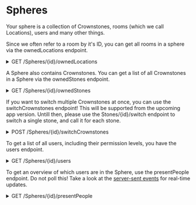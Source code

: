 # Spheres

Your sphere is a collection of Crownstones, rooms (which we call Locations), users and many other things.

Since we often refer to a room by it's ID, you can get all rooms in a sphere via the ownedLocations endpoint.
<details>
<summary>GET /Spheres/{id}/ownedLocations</summary>

> Get a list of all rooms (Locations) in this Sphere
>
> Response code: <b>200</b>
>
> Reply format:
> ```js
> [
>   {
>     "name":      string,
>     "uid":       number,   // this is a shortId representation [0 .. 255] of the room, which is unique in the Sphere
>     "icon":      string,
>     "imageId":   string,
>     "id":        string,
>     "sphereId":  string,
>     "createdAt": string,   // timestring like "2021-09-14T07:22:39.794Z"
>     "updatedAt": string    // timestring like "2021-09-14T07:22:39.794Z"
>   },
>   ...
> ]
> ```
</details>

A Sphere also contains Crownstones. You can get a list of all Crownstones in a Sphere via the ownedStones endpoint.
<details>
<summary>GET /Spheres/{id}/ownedStones</summary>

> Get a list of all Crownstones in this Sphere
>
> Response code: <b>200</b>
>
> Reply format:
> ```js
> [
>   {
>     "name":                 string,
>     "address":              string,   // this is the MAC address of the Crownstone and must be unique in the sphere
>     "description":          string,
>     "type":                 string,
>     "major":                number,   // iBeacon major
>     "minor":                number,   // iBeacon minor
>     "uid":                  number,   // this is a shortId representation [0 .. 255] of the Crownstone which is unqiue in the sphere
>     "icon":                 string,
>     "firmwareVersion":      string,
>     "bootloaderVersion":    string,
>     "hardwareVersion":      string,
>     "currentSwitchStateId": string,
>     "hidden":               boolean,
>     "locked":               boolean,
>     "id":                   string,
>     "locationId":           string,
>     "sphereId":             string,
>     "createdAt":            string,   // timestring like "2021-09-14T07:22:39.794Z"
>     "updatedAt":            string    // timestring like "2021-09-14T07:22:39.794Z"
>   },
>   ...
> ]
> ```
</details>

If you want to switch multiple Crownstones at once, you can use the switchCrownstones endpoint! This will be supported from the upcoming app version.
Untill then, please use the Stones/{id}/switch endpoint to switch a single stone, and call it for each stone.
<details>
<summary>POST /Spheres/{id}/switchCrownstones</summary>

> Switch a number of Crownstones in the Sphere. This endpoint will be supported from app versions 4.5 and above.
> This will send a push notification to your phone, which will then switch the Crownstone.
>
> A server sent event is also sent. If you have a hub or Home Assistant with a Crownstone USB dongle, they will also attempt to switch
> the Crownstone(s) for you.
>
> Response code: <b>204</b>
>
> Request format:
> ```js
> [
>   { stoneId: string, type: "PERCENTAGE", percentage: number },
>   { stoneId: string, type: "TURN_ON" },
>   { stoneId: string, type: "TURN_OFF" },
>   ...
> ]
> ```
>
> The difference between TURN_ON and PERCENTAGE 100, is that TURN_ON will respect any existing twilight behaviour
> (it will act as if you switch via the app room overview, or via a wall switch).
</details>

To get a list of all users, including their permission levels, you have the users endpoint.
<details>
<summary>GET /Spheres/{id}/users</summary>

> Get all users in this Sphere, along with their corresponding permission levels.
>
> Reply format:
> ```js
> {
>   "admins": [
>     {
>       "profilePicId":        string,        // used for syncing profile picture
>       "firstName":           string,
>       "lastName":            string,
>       "new":                 boolean,       // indicate that the user is new and does not yet have a sphere
>       "uploadLocation":      boolean,       // privacy options, settable in app.
>       "uploadSwitchState":   boolean,       // privacy options, settable in app.
>       "uploadDeviceDetails": boolean,       // privacy options, settable in app.
>       "language":            string,
>       "email":               string,
>       "emailVerified":       boolean,
>       "id":                  string,
>       "createdAt":           string,        // timestring like "2021-09-14T07:22:39.794Z"
>       "updatedAt":           string         // timestring like "2021-09-14T07:22:39.794Z"
>     },
>     ...
>  ],
>  "members": [...],  // same dataformat as admins
>  "guests":  [...],  // same dataformat as admins
>}
> ```
</details>

To get an overview of which users are in the Sphere, use the presentPeople endpoint. Do not poll this! Take a look at the [server-sent events](https://events.crownstone.rocks)
for real-time updates.
<details>
<summary>GET /Spheres/{id}/presentPeople</summary>

> Get the current location of everyone in this Sphere.
> Keep in mind that the user can opt-out of sharing his/her location with the cloud. If the app's privacy settings allow sharing location,
> this endpoint will have data if someone is in a sphere or room that you're a part of.
>
> Since a user can have multiple devices, and location is based on devices, a user can have multiple locations. As long as a user is in this
> list, they are in the Sphere. If the location array is empty, that means that the indoor localization could not determine which room they are in.
>
> If you require a notification when a user's location changes, take a look at the [server-sent events](https://events.crownstone.rocks). Do not poll this endpoint for changes!
>
> Response code: <b>200</b>
>
> Reply format:
> ```js
> [
>   {
>     "userId": string,
>     "locations": [
>       string,         // locationId
>       ...
>     ]
>   },
>   ...
> ]
</details>
